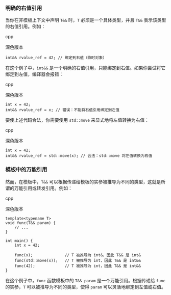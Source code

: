 ### 明确的右值引用

当你在非模板上下文中声明 `T&&` 时，`T` 必须是一个具体类型，并且 `T&&` 表示该类型的右值引用。例如：

cpp

深色版本

```
int&& rvalue_ref = 42; // 绑定到右值（临时对象）
```

在这个例子中，`int&&` 是一个明确的右值引用，只能绑定到右值。如果你尝试将它绑定到左值，编译器会报错：

cpp

深色版本

```
int x = 42;
int&& rvalue_ref = x; // 错误：不能将右值引用绑定到左值
```

要使上述代码合法，你需要使用 `std::move` 来显式地将左值转换为右值：

cpp

深色版本

```
int x = 42;
int&& rvalue_ref = std::move(x); // 合法：std::move 将左值转换为右值
```

### 模板中的万能引用

然而，在模板中，`T&&` 可以根据传递给模板的实参被推导为不同的类型，这就是所谓的万能引用或转发引用。例如：

cpp

深色版本

```
template<typename T>
void func(T&& param) {
    // ...
}

int main() {
    int x = 42;

    func(x);              // T 被推导为 int&，因此 T&& 是 int&
    func(std::move(x));   // T 被推导为 int，因此 T&& 是 int&&
    func(42);             // T 被推导为 int，因此 T&& 是 int&&
}
```

在这个例子中，`func` 函数模板中的 `T&& param` 是一个万能引用。根据传递给 `func` 的实参，`T` 可以被推导为不同的类型，使得 `param` 可以灵活地绑定到左值或右值。